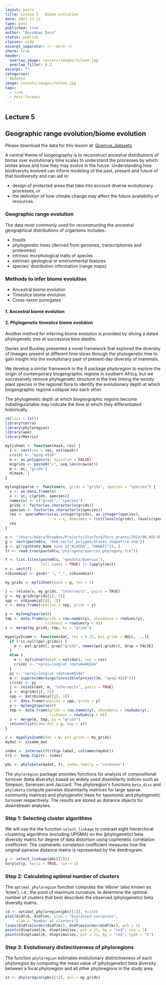 ```yaml
---
layout: posts
title: Lesson 5 - Biome evolution
date: 2023-12-12
type: post
published: true
author: "Barnabas Daru"
status: publish
classes: wide
excerpt_separator: <!--more-->
share: true
header:
  overlay_image: /assets/images/tulane.jpg
  overlay_filter: 0.2
excerpt: ""
categories:
- Updates
image: /assets/images/tulane.jpg
tags:
  - link
  - Post Formats
---
```


## Lecture 5
## Geographic range evolution/biome evolution

Please download the data for this lesson at: [Quercus_datasets](/assets/images/Quercus_datasets.zip)

A central theme of biogeography is to reconstruct ancestral distributions of biotas over evolutionary time scales to understand the processes by which biotas arose and how they may evolve in the future. Understanding how biodiversity evolved can inform modeling of the past, present and future of that biodiversity and can aid in:
+ design of protected areas that take into account diverse evolutionary processes, or 
+ the definition of how climate change may affect the future availability of resources.

### Geographic range evolution
The data most commonly used for reconstructing the ancestral geographical distributions of organisms includes:

+ fossils
+ phylogenetic trees (derived from genomes, transcriptomes and proteomes) 
+ intrinsic morphological traits of species
+ extrinsic geological or environmental features
+ species’ distribution information (range maps)

### Methods to infer biome evolution
+ Ancestral biome evolution
+ Timeslice biome evolution
+ Cross-taxon surrogates

#### 1. Ancestral biome evolution
#### 2. Phylogenetic timeslice biome evolution
Another method for inferring biome evolution is provided by slicing a dated phylogenetic tree at successive time depths. 

Davies and Buckley presented a novel framework that explored the diversity of lineages present at different time slices through the phylogenetic tree to gain insight into the evolutionary past of present-day diversity of mammals. 

We develop a similar framework in the R package phyloregion to explore the origin of contemporary biogeographic regions in southern Africa, but we successively remove phylogenetic structure in the tree linking the woody plant species in the regional flora to identify the evolutionary depth at which biogeographic regions collapse into each other. 

The phylogenetic depth at which biogeographic regions become indistinguishable may indicate the time at which they differentiated historically. 

```r
rm(list = ls())
library(terra)
library(phyloregion)
library(ape)
library(Matrix)

myfishnet <- function(mask, res) {
  s <- rast(res = res, ext(mask))
  crs(s) <- "epsg:4326"
  m <- as.polygons(s, dissolve = FALSE)
  m$grids <- paste0("v", seq_len(nrow(m)))
  m <- m[, "grids"]
  m[mask, ]
}

mylong2sparse <- function(x, grids = "grids", species = "species") {
  x <- as.data.frame(x)
  x <- x[, c(grids, species)]
  names(x) <- c("grids", "species")
  grids <- factor(as.character(x$grids))
  species <- factor(as.character(x$species))
  res <- sparseMatrix(as.integer(grids), as.integer(species), 
                      x = 1, dimnames = list(levels(grids), levels(species)))
  res
}

u <- "/Users/bdaru/Dropbox/Projects/Stanford/Daru_grants/2023/06_NSF-R package/WORKSHOP/Year3_New-Orleans/LectureNotes/Quercus_datasets/"
g <- vect(paste0(u, "USA_vector_polygon/States_shapefile.shp"))
g <- g[!(g$State_Name %in% c("ALASKA", "HAWAII")), ]
tr <- read.tree(paste0(u,"phylogeny/quercus_phylogeny.tre"))

f <- list.files(paste0(u, "geodata/Quercus"), 
                full.names = TRUE) |> lapply(vect)
v <- vect(f)
v$binomial <- gsub(" ", "_", v$binomial)

my_grids <- myfishnet(mask = g, res = 1)

j <- relate(v, my_grids, "intersects", pairs = TRUE)
y <- my_grids$grids[j[, 2]]
spp <- v$binomial[j[, 1]]
r <- data.frame(species = spp, grids = y)

y <- mylong2sparse(r)
tmp <- data.frame(grids = row.names(y), abundance = rowSums(y), 
                  richness = rowSums(y > 0))
z <- merge(my_grids, tmp, by = "grids")

mypolys2comm <- function(dat, res = 0.25, pol.grids = NULL, ...){
  if (!is.null(pol.grids)) {
    m <- pol.grids[, grep("grids", names(pol.grids)), drop = FALSE]
  }
  else {
    m <- myfishnet(mask = ext(dat), res = res)
    crs(m) <- "+proj=longlat +datum=WGS84"
  }
  pj <- "+proj=longlat +datum=WGS84"
  m <- suppressWarnings(invisible(project(m, "epsg:4326")))
  crs(m) <- pj
  j <- relate(dat, m, "intersects", pairs = TRUE)
  y <- m$grids[j[, 2]]
  spp <- dat$binomial[j[, 1]]
  r <- data.frame(species = spp, grids = y)
  y <- mylong2sparse(r)
  tmp <- data.frame(grids = row.names(y), abundance = rowSums(y), 
                    richness = rowSums(y > 0))
  z <- merge(m, tmp, by = "grids")
  return(list(comm_dat = y, map = z))
}

z <- mypolys2comm(dat = v, pol.grids = my_grids)
mydat <- z$comm_dat

index <- intersect(tr$tip.label, colnames(mydat))
tr1 <- keep.tip(tr, index)

pbc <- phylobeta(mydat, tr, index.family = "sorensen")
```
The `phyloregion` package provides functions for analysis of compositional turnover (beta diversity) based on widely used dissimilarity indices such as Simpson, Sorensen and Jaccard. The phyloregion's functions `beta_diss` and `phylobeta` compute pairwise dissimilarity matrices for large sparse community matrices and phylogenetic trees for taxonomic and phylogenetic turnover respectively. The results are stored as distance objects for downstream analyses.

### Step 1: Selecting cluster algorithms
We will use the  the function `select_linkage` to contrast eight hierarchical clustering algorithms (including UPGMA) on the (phylogenetic) beta diversity matrix for degree of data distortion using cophenetic correlation coefficient. The
cophenetic correlation coefficient measures how the original pairwise distance matrix is represented by the dendrogram. 

```r
y <- select_linkage(pbc[[1]])
barplot(y, horiz = TRUE, las = 1)
```
### Step 2: Calculating optimal number of clusters
The `optimal_phyloregion` function computes the ‘elbow’ (also known as ‘knee’), i.e., the point of maximum curvature, to determine the optimal number of clusters that best describes the observed (phylogenetic) beta diversity matrix.

```r
(d <- optimal_phyloregion(pbc[[1]], k=15))
plot(d$df$k, d$df$ev, ylab = "Explained variances",
     xlab = "Number of clusters")
lines(d$df$k[order(d$df$k)], d$df$ev[order(d$df$k)], pch = 1)
points(d$optimal$k, d$optimal$ev, pch = 21, bg = "red", cex = 3)
points(d$optimal$k, d$optimal$ev, pch = 21, bg = "red", type = "h")
``` 

### Step 3: Evolutionary distinctiveness of phyloregions
The function `phyloregion` estimates evolutionary distinctiveness
of each phyloregion by computing the mean value of (phylogenetic) beta diversity between a focal phyloregion and all other phyloregions in the study area. 

```r
zz <- phyloregion(pbc[[1]], pol = my_grids)
```



